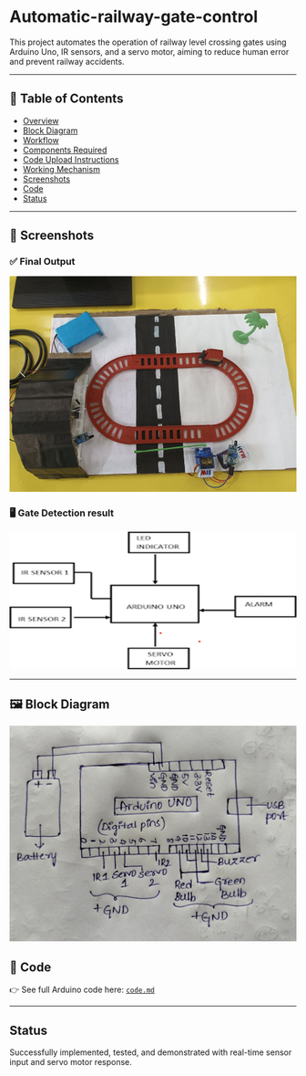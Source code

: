 # Automatic-railway-gate-control
This project automates the operation of railway level crossing gates using Arduino Uno, IR sensors, and a servo motor, aiming to reduce human error and prevent railway accidents.

----

## 📁 Table of Contents

- [Overview](00_overview.md)
- [Block Diagram](#block-diagram)
- [Workflow](#workflow)
- [Components Required](#components-required)
- [Code Upload Instructions](#code-upload-instructions)
- [Working Mechanism](#working-mechanism)
- [Screenshots](#screenshots)
- [Code](#code)
- [Status](#status)

---

## 📸 Screenshots

### ✅ Final Output
![Result](images/result.png)

### 🖥️ Gate Detection result
![Detection](images/workflow.png)

---

## 🖼️ Block Diagram

![Block Diagram](images/blockdiagram.png)


## 🧾 Code

👉 See full Arduino code here: [`code.md`](code.md)

---

## Status

Successfully implemented, tested, and demonstrated with real-time sensor input and servo motor response.

